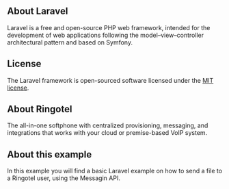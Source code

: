 ## About Laravel

Laravel is a free and open-source PHP web framework, intended for the development of web applications following the model–view–controller architectural pattern and based on Symfony.

## License

The Laravel framework is open-sourced software licensed under the [MIT license](https://opensource.org/licenses/MIT).

## About Ringotel

The all-in-one softphone with centralized provisioning, messaging, and integrations that works with your cloud or premise-based VoIP system.

## About this example

In this example you will find a basic Laravel example on how to send a file to a Ringotel user, using the Messagin API.


